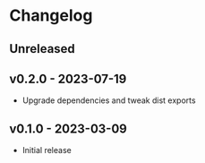 # Changelog

## Unreleased


## v0.2.0 - 2023-07-19

- Upgrade dependencies and tweak dist exports

## v0.1.0 - 2023-03-09

- Initial release
